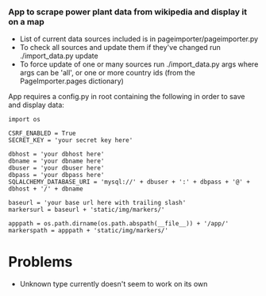 ### App to scrape power plant data from wikipedia and display it on a map

* List of current data sources included is in pageimporter/pageimporter.py
* To check all sources and update them if they've changed run ./import_data.py update
* To force update of one or many sources run ./import_data.py args where args can be 'all', or one or more country ids (from the PageImporter.pages dictionary)

App requires a config.py in root containing the following in order to save and display data:

    import os

    CSRF_ENABLED = True
    SECRET_KEY = 'your secret key here'

    dbhost = 'your dbhost here'
    dbname = 'your dbname here'
    dbuser = 'your dbuser here'
    dbpass = 'your dbpass here'
    SQLALCHEMY_DATABASE_URI = 'mysql://' + dbuser + ':' + dbpass + '@' + dbhost + '/' + dbname

    baseurl = 'your base url here with trailing slash'
    markersurl = baseurl + 'static/img/markers/'

    apppath = os.path.dirname(os.path.abspath(__file__)) + '/app/'
    markerspath = apppath + 'static/img/markers/'
    

# Problems

* Unknown type currently doesn't seem to work on its own
